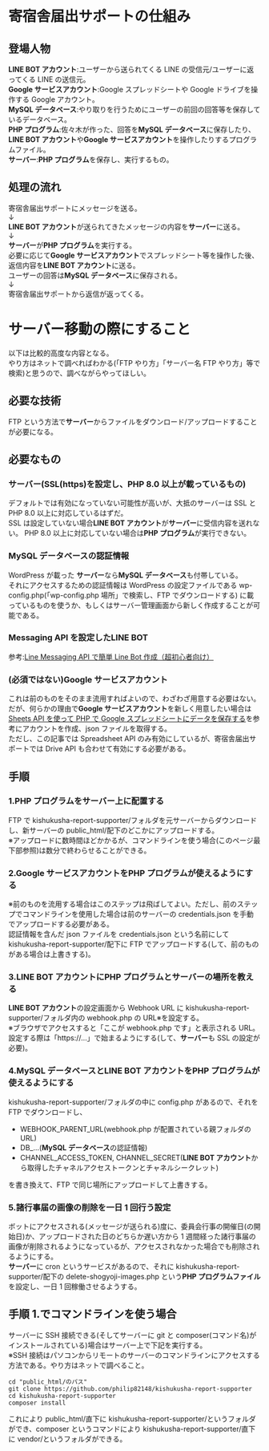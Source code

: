 # 寄宿舎届出サポートの仕組み

## 登場人物

**LINE BOT アカウント**:ユーザーから送られてくる LINE の受信元/ユーザーに返ってくる LINE の送信元。  
**Google サービスアカウント**:Google スプレッドシートや Google ドライブを操作する Google アカウント。  
**MySQL データベース**:やり取りを行うためにユーザーの前回の回答等を保存しているデータベース。  
**PHP プログラム**:佐々木が作った、回答を**MySQL データベース**に保存したり、**LINE BOT アカウント**や**Google サービスアカウント**を操作したりするプログラムファイル。  
**サーバー**:**PHP プログラム**を保存し、実行するもの。

## 処理の流れ

寄宿舎届出サポートにメッセージを送る。  
↓  
**LINE BOT アカウント**が送られてきたメッセージの内容を**サーバー**に送る。  
↓  
**サーバー**が**PHP プログラム**を実行する。  
必要に応じて**Google サービスアカウント**でスプレッドシート等を操作した後、返信内容を**LINE BOT アカウント**に送る。  
ユーザーの回答は**MySQL データベース**に保存される。  
↓  
寄宿舎届出サポートから返信が返ってくる。

# サーバー移動の際にすること

以下は比較的高度な内容となる。  
やり方はネットで調べればわかる(「FTP やり方」「サーバー名 FTP やり方」等で検索)と思うので、調べながらやってほしい。

## 必要な技術

FTP という方法で**サーバー**からファイルをダウンロード/アップロードすることが必要になる。

## 必要なもの

### **サーバー**(SSL(https)を設定し、PHP 8.0 以上が載っているもの)

デフォルトでは有効になっていない可能性が高いが、大抵のサーバーは SSL と PHP 8.0 以上に対応しているはずだ。  
SSL は設定していない場合**LINE BOT アカウント**が**サーバー**に受信内容を送れない。
PHP 8.0 以上に対応していない場合は**PHP プログラム**が実行できない。

### **MySQL データベース**の認証情報

WordPress が載った **サーバー**なら**MySQL データベース**も付帯している。  
それにアクセスするための認証情報は WordPress の設定ファイルである wp-config.php(「wp-config.php 場所」で検索し、FTP でダウンロードする) に載っているものを使うか、もしくはサーバー管理画面から新しく作成することが可能である。

### Messaging API を設定した**LINE BOT**

参考:[Line Messaging API で簡単 Line Bot 作成（超初心者向け）](https://qiita.com/YSFT_KOBE/items/8dc62ac40c5112df2ed3)

### (必須ではない)**Google サービスアカウント**

これは前のものをそのまま流用すればよいので、わざわざ用意する必要はない。  
だが、何らかの理由で**Google サービスアカウント**を新しく用意したい場合は[Sheets API を使って PHP で Google スプレッドシートにデータを保存する](https://bashalog.c-brains.jp/19/04/12-101500.php)を参考にアカウントを作成、json ファイルを取得する。  
ただし、この記事では Spreadsheet API のみ有効にしているが、寄宿舎届出サポートでは Drive API も合わせて有効にする必要がある。

## 手順

### 1.**PHP プログラム**を**サーバー**上に配置する

FTP で kishukusha-report-supporter/フォルダを元サーバーからダウンロードし、新サーバーの public_html/配下のどこかにアップロードする。  
※アップロードに数時間ほどかかるが、コマンドラインを使う場合(このページ最下部参照)は数分で終わらせることができる。

### 2.**Google サービスアカウント**を**PHP プログラム**が使えるようにする

※前のものを流用する場合はこのステップは飛ばしてよい。ただし、前のステップでコマンドラインを使用した場合は前のサーバーの credentials.json を手動でアップロードする必要がある。  
認証情報を含んだ json ファイルを credentials.json という名前にして kishukusha-report-supporter/配下に FTP でアップロードする(して、前のものがある場合は上書きする)。

### 3.**LINE BOT アカウント**に**PHP プログラム**と**サーバー**の場所を教える

**LINE BOT アカウント**の設定画面から Webhook URL に kishukusha-report-supporter/フォルダ内の webhook.php の URL※を設定する。  
※ブラウザでアクセスすると「ここが webhook.php です」と表示される URL。  
設定する際は「https://...」で始まるようにする(して、**サーバー**も SSL の設定が必要)。

### 4.**MySQL データベース**と**LINE BOT アカウント**を**PHP プログラム**が使えるようにする

kishukusha-report-supporter/フォルダの中に config.php があるので、それを FTP でダウンロードし、

- WEBHOOK_PARENT_URL(webhook.php が配置されている親フォルダの URL)
- DB\_...(**MySQL データベース**の認証情報)
- CHANNEL_ACCESS_TOKEN, CHANNEL_SECRET(**LINE BOT アカウント**から取得したチャネルアクセストークンとチャネルシークレット)

を書き換えて、FTP で同じ場所にアップロードして上書きする。

### 5.諸行事届の画像の削除を一日 1 回行う設定

ボットにアクセスされる(メッセージが送られる)度に、委員会行事の開催日(の開始日)か、アップロードされた日のどちらか遅い方から 1 週間経った諸行事届の画像が削除されるようになっているが、アクセスされなかった場合でも削除されるようにする。  
**サーバー**に cron というサービスがあるので、それに kishukusha-report-supporter/配下の delete-shogyoji-images.php という**PHP プログラムファイル**を設定し、一日 1 回稼働させるようする。

## 手順 1.でコマンドラインを使う場合

サーバーに SSH 接続できる(そしてサーバーに git と composer(コマンド名)がインストールされている)場合はサーバー上で下記を実行する。  
※SSH 接続はパソコンからリモートのサーバーのコマンドラインにアクセスする方法である。やり方はネットで調べること。

```shell
cd "public_html/のパス"
git clone https://github.com/philip82148/kishukusha-report-supporter
cd kishukusha-report-supporter
composer install
```

これにより public_html/直下に kishukusha-report-supporter/というフォルダができ、composer というコマンドにより kishukusha-report-supporter/直下に vendor/というフォルダができる。
